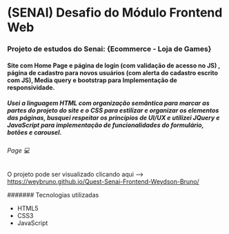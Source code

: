# (SENAI) Desafio do Módulo Frontend Web 

### Projeto de estudos do Senai: {Ecommerce - Loja de Games}

#### Site com Home Page e página de login (com validação de acesso no JS) , página de cadastro para novos usuários (com alerta do cadastro escrito com JS), Media query e bootstrap para Implementação de responsividade. 

##### Usei a linguagem HTML com organização semântica para marcar as partes do projeto do site e o CSS para estilizar e organizar os elementos das páginas, busquei respeitar os princípios de UI/UX e utilizei JQuery e JavaScript para implementação de funcionalidades do formulário, botões e carousel.

###### Page 💻
O projeto pode ser visualizado clicando aqui --> https://weybruno.github.io/Quest-Senai-Frontend-Weydson-Bruno/

####### Tecnologias utilizadas
- HTML5
- CSS3
- JavaScript
